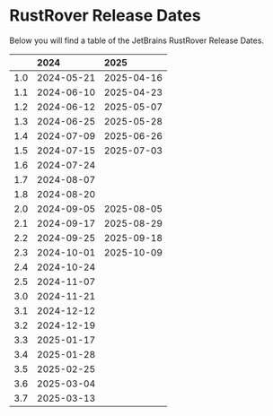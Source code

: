 # RustRover Release Dates
Below you will find a table of the JetBrains RustRover Release Dates.

|     | 2024       | 2025       |
|----:|:-----------|:-----------|
| 1.0 | 2024-05-21 | 2025-04-16 |
| 1.1 | 2024-06-10 | 2025-04-23 |
| 1.2 | 2024-06-12 | 2025-05-07 |
| 1.3 | 2024-06-25 | 2025-05-28 |
| 1.4 | 2024-07-09 | 2025-06-26 |
| 1.5 | 2024-07-15 | 2025-07-03 |
| 1.6 | 2024-07-24 |            |
| 1.7 | 2024-08-07 |            |
| 1.8 | 2024-08-20 |            |
| 2.0 | 2024-09-05 | 2025-08-05 |
| 2.1 | 2024-09-17 | 2025-08-29 |
| 2.2 | 2024-09-25 | 2025-09-18 |
| 2.3 | 2024-10-01 | 2025-10-09 |
| 2.4 | 2024-10-24 |            |
| 2.5 | 2024-11-07 |            |
| 3.0 | 2024-11-21 |            |
| 3.1 | 2024-12-12 |            |
| 3.2 | 2024-12-19 |            |
| 3.3 | 2025-01-17 |            |
| 3.4 | 2025-01-28 |            |
| 3.5 | 2025-02-25 |            |
| 3.6 | 2025-03-04 |            |
| 3.7 | 2025-03-13 |            |